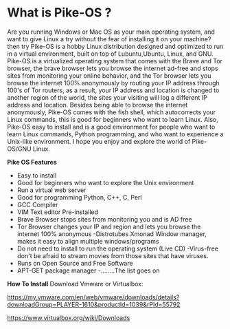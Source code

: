 # **What is Pike-OS ?**

Are you running Windows or Mac OS as your main operating system, and want to give Linux a try without the fear of installing it on your machine? then try Pike-OS is a hobby Linux distribution designed and optimized to run in a virtual environment, built on top of Lubuntu,Ubuntu, Linux, and GNU. Pike-OS is a virtualized operating system that comes with the Brave and Tor browser, the brave browser lets you browse the internet ad-free and stops sites from monitoring your online behavior, and the Tor browser lets you browse the internet 100% anonymously by routing your IP address through 100's of Tor routers, as a result, your IP address and location is changed to another region of the world, the sites your visiting will log a different IP address and location. Besides being able to browse the internet anonymously, Pike-OS comes with the fish shell, which autocorrects your Linux commands, this is good for beginners who want to learn Linux. Also, Pike-OS easy to install and is a good environment for people who want to learn Linux commands, Python programming, and who want to experience a Unix-like environment. I hope you enjoy and explore the world of Pike-OS/GNU Linux. 


**Pike OS Features**

- Easy to install
- Good for beginners who want to explore the Unix environment
- Run a virtual web server
- Good for programming Python, C++, C, Perl
- GCC Compiler 
- VIM Text editor Pre-installed 
- Brave Browser stops sites from monitoring you and is AD free
- Tor Browser changes your IP and region and lets you browse the internet 100% anonymous 
-Distrotubes Xmonad Window manager, makes it easy to align multiple windows/programs
- Do not need to install to run the operating system (Live CD)
-Virus-free don't be afraid to stream movies from those sites that have viruses. 
- Runs on Open Source and Free Software
- APT-GET package manager
-........The list goes on

**How To Install**
Download Vmware or Virtualbox: 

https://my.vmware.com/en/web/vmware/downloads/details?downloadGroup=PLAYER-1610&productId=1039&rPId=55792

https://www.virtualbox.org/wiki/Downloads


